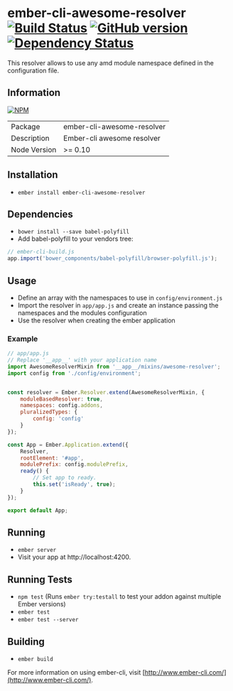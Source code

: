 # ember-cli-awesome-resolver [![Build Status](https://travis-ci.org/BBVAEngineering/ember-cli-awesome-resolver.svg?branch=master)](https://travis-ci.org/BBVAEngineering/ember-cli-awesome-resolver) [![GitHub version](https://badge.fury.io/gh/BBVAEngineering%2Fember-cli-awesome-resolver.svg)](https://badge.fury.io/gh/BBVAEngineering%2Fember-cli-awesome-resolver) [![Dependency Status](https://david-dm.org/BBVAEngineering/ember-cli-awesome-resolver.svg)](https://david-dm.org/BBVAEngineering/ember-cli-awesome-resolver)

This resolver allows to use any amd module namespace defined in the configuration file.

## Information

[![NPM](https://nodei.co/npm/ember-cli-awesome-resolver.png?downloads=true&downloadRank=true)](https://nodei.co/npm/ember-cli-awesome-resolver/)

<table>
<tr>
<td>Package</td><td>ember-cli-awesome-resolver</td>
</tr>
<tr>
<td>Description</td>
<td>Ember-cli awesome resolver</td>
</tr>
<tr>
<td>Node Version</td>
<td>>= 0.10</td>
</tr>
</table>

## Installation

* `ember install ember-cli-awesome-resolver`

## Dependencies

* `bower install --save babel-polyfill`
* Add babel-polyfill to your vendors tree:

```javascript
// ember-cli-build.js
app.import('bower_components/babel-polyfill/browser-polyfill.js');
```

## Usage

* Define an array with the namespaces to use in `config/environment.js`
* Import the resolver in `app/app.js` and create an instance passing the namespaces and the modules configuration
* Use the resolver when creating the ember application

### Example

```javascript
// app/app.js
// Replace '__app__' with your application name
import AwesomeResolverMixin from '__app__/mixins/awesome-resolver';
import config from './config/environment';


const resolver = Ember.Resolver.extend(AwesomeResolverMixin, {
    moduleBasedResolver: true,
    namespaces: config.addons,
    pluralizedTypes: {
        config: 'config'
    }
});

const App = Ember.Application.extend({
    Resolver,
    rootElement: '#app',
    modulePrefix: config.modulePrefix,
    ready() {
        // Set app to ready.
        this.set('isReady', true);
    }
});

export default App;
```

## Running

* `ember server`
* Visit your app at http://localhost:4200.

## Running Tests

* `npm test` (Runs `ember try:testall` to test your addon against multiple Ember versions)
* `ember test`
* `ember test --server`

## Building

* `ember build`

For more information on using ember-cli, visit [http://www.ember-cli.com/](http://www.ember-cli.com/).
